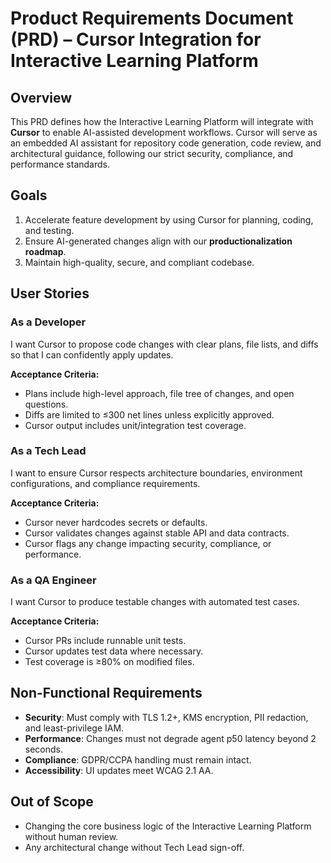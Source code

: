 # Product Requirements Document (PRD) – Cursor Integration for Interactive Learning Platform

## Overview
This PRD defines how the Interactive Learning Platform will integrate with **Cursor** to enable AI-assisted development workflows. Cursor will serve as an embedded AI assistant for repository code generation, code review, and architectural guidance, following our strict security, compliance, and performance standards.

## Goals
1. Accelerate feature development by using Cursor for planning, coding, and testing.
2. Ensure AI-generated changes align with our **productionalization roadmap**.
3. Maintain high-quality, secure, and compliant codebase.

## User Stories
### As a Developer
I want Cursor to propose code changes with clear plans, file lists, and diffs so that I can confidently apply updates.

**Acceptance Criteria:**
- Plans include high-level approach, file tree of changes, and open questions.
- Diffs are limited to ≤300 net lines unless explicitly approved.
- Cursor output includes unit/integration test coverage.

### As a Tech Lead
I want to ensure Cursor respects architecture boundaries, environment configurations, and compliance requirements.

**Acceptance Criteria:**
- Cursor never hardcodes secrets or defaults.
- Cursor validates changes against stable API and data contracts.
- Cursor flags any change impacting security, compliance, or performance.

### As a QA Engineer
I want Cursor to produce testable changes with automated test cases.

**Acceptance Criteria:**
- Cursor PRs include runnable unit tests.
- Cursor updates test data where necessary.
- Test coverage is ≥80% on modified files.

## Non-Functional Requirements
- **Security**: Must comply with TLS 1.2+, KMS encryption, PII redaction, and least-privilege IAM.
- **Performance**: Changes must not degrade agent p50 latency beyond 2 seconds.
- **Compliance**: GDPR/CCPA handling must remain intact.
- **Accessibility**: UI updates meet WCAG 2.1 AA.

## Out of Scope
- Changing the core business logic of the Interactive Learning Platform without human review.
- Any architectural change without Tech Lead sign-off.
